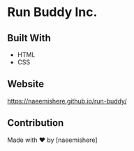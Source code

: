 # Run Buddy Inc.

## Built With
* HTML
* CSS

## Website
https://naeemishere.github.io/run-buddy/

## Contribution 
Made with ❤️ by [naeemishere]
